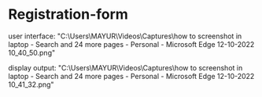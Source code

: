 # Registration-form








user interface:
"C:\Users\MAYUR\Videos\Captures\how to screenshot in laptop - Search and 24 more pages - Personal - Microsoft​ Edge 12-10-2022 10_40_50.png"





display output:
"C:\Users\MAYUR\Videos\Captures\how to screenshot in laptop - Search and 24 more pages - Personal - Microsoft​ Edge 12-10-2022 10_41_32.png"
